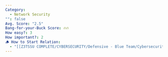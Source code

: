 ```yaml
---
Category:
  - Network Security
"": false
Avg. Score: "2.5"
Bang-for-your-Buck Score: 🔥🔥
How easy?: 3
How important?: 2
🪵 How to Start Relation:
  - "[[Z3TSSU COMPLETE/CYBERSECURITY/Defensive - Blue Team/Cybersecurity Checklist (Free Version)/Master List Optimisation Ideas/Network Security\\|Network Security]]"
---
```

